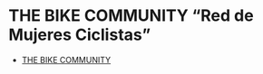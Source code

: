 # THE BIKE COMMUNITY  “Red de Mujeres Ciclistas”

* [THE BIKE COMMUNITY](https://github.com/SamCaro/DEV008-social-network-The-Bike-Community#readme)

